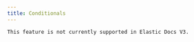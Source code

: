 ```yaml
---
title: Conditionals
---
```


```{caution}
This feature is not currently supported in Elastic Docs V3.
```